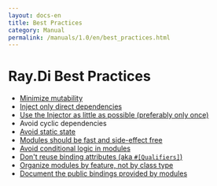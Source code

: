 ```yaml
---
layout: docs-en
title: Best Practices
category: Manual
permalink: /manuals/1.0/en/best_practices.html
---
```

# Ray.Di Best Practices

*   [Minimize mutability](bp/minimize_mutability.html)
*   [Inject only direct dependencies](bp/inject_only_direct_dependencies.html)
*   [Use the Injector as little as possible (preferably only once)](bp/injecting_the_injector.html)
*   Avoid cyclic dependencies
*   [Avoid static state](bp/avoid_static_state.html)
*   [Modules should be fast and side-effect free](bp/modules_should_be_fast_and_side_effect_free.html)
*   [Avoid conditional logic in modules](bp/avoid_conditional_logic_in_modules.html)
*   [Don't reuse binding attributes (aka `#[Qualifiers]`)](bp/dont_reuse_annotations.html)
*   [Organize modules by feature, not by class type](bp/organize_modules_by_feature.html)
*   [Document the public bindings provided by modules](bp/document_public_bindings.html)
